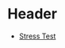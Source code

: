 <!-- TITLE: Web Performance -->
<!-- SUBTITLE: A quick summary of Web Performance -->

# Header

- [Stress Test](stress-test)